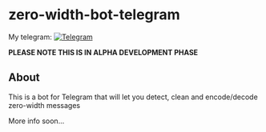 # zero-width-bot-telegram

My telegram: [![Telegram](https://img.shields.io/badge/Telegram-Lilith%20Tundrus-blue.svg)](https://telegram.me/lilithtundrus)

**PLEASE NOTE THIS IS IN ALPHA DEVELOPMENT PHASE** 


## About

This is a bot for Telegram that will let you detect, clean and encode/decode zero-width messages

More info soon...